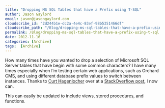 ```yaml
---
title: "Dropping MS SQL Tables that have a Prefix using T-SQL"
author: Jason Gaylord
email: jason@jasongaylord.com
cloudscribe_id: "2d244b1e-dc2a-4e4c-83ef-98b5351466df"
cloudscribe_path: "/Blog/dropping-ms-sql-tables-that-have-a-prefix-using-t-sql"
permalink: /Blog/dropping-ms-sql-tables-that-have-a-prefix-using-t-sql
date: 2012-11-16
categories: [Archive]
tags:  [Archive]
---
```


How many times have you wanted to drop a selection of Microsoft SQL Server tables that have begin with some common characters? I have many times especially when I’m testing certain web applications, such as Orchard CMS, and using different database prefix values to switch between instances. Thanks to [](http://blogs.msdn.com/b/curth/)[Curt Hagenlocher](http://jasong.us/UJWppw) over at a [](http://stackoverflow.com/questions/4393/sql-server-drop-all-tables-whose-names-begin-with-a-certain-string)[StackOverflow post](http://jasong.us/UJWt8T), I now can.

This can easily be updated to include views, stored procedures, and functions.
